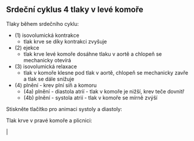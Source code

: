 <div class="w3-row">
<div class="w3-col s12 l4">

## Srdeční cyklus 4 tlaky v levé komoře

Tlaky během srdečního cyklu:

- (1) isovolumická kontrakce 
    - tlak krve se díky kontrakci zvyšuje       
- (2) ejekce
    - tlak krve levé komoře dosáhne tlaku v aortě a chlopeň se mechanicky otevírá
- (3) isovolumická relaxace 
    - tlak v komoře klesne pod tlak v aortě, chlopeň se mechanicky zavře a tlak se dále snižuje
- (4) plnění - krev plní síň a komoru    
    - (4a) plnění - diastola atrií - tlak v komoře je nižší, krev teče dovnitř
    - (4b) plnění - systola atrií - tlak v komoře se mírně zvýší   

</div>
<div class="w3-col s12 l4">

<bdl-fmi id="id4" src="hemodynamics/BurkhoffFMI.js" 
         fminame="Cardiovascular_Model_Burkhoff_HemodynamicsBurkhoff_0shallow"
         tolerance="0.000001" starttime="0" guid="{b5629132-3ba6-4153-87c2-f3ff108e1920}"
         valuereferences="33554435,33554438,637534265,637534241,637534290,16777312,637534466,637534294,637534268,637534345,637534371"
         valuelabels="Left Ventricle Volume,Right Ventricle Volume,Pressure in Left Ventricle,Pressure in Aorta, Pressure in Left Atria, Heart Rate, LA elastance,MV open, AOV open, Pressure in Right Ventricle, Pressure in Pulmonary Arteries"         
         controlid="id5"
         fstepsize="0.002"
         showcontrols="false"></bdl-fmi>
         
Stiskněte tlačítko pro animaci systoly a diastoly:

<bdl-animate-control 
id="id5" 
fromid="id4" 
speedfactor="20" 
segments="3;5;14;17;29" 
segmentlabels="4b plnění atriální systola;1 systola komor - isovolumická kontrakce;2 systola komor - ejekce;3 isovolumická relaxace;4a plnění" 
segmentcond="7,eq,0;8,eq,1;8,eq,0;7,eq,1;6,gt,100000" 
simsegments="70;120;175;260;380"></bdl-animate-control> 

<bdl-animate-gif fromid="id5" src="hemodynamics/heart.gif" width=400></bdl-animate-gif>
</div>
<div class="w3-col s12 l4">
Tlak krve v pravé komoře a plicnici:

<bdl-chartjs-time
   id="id11"  
   width="400"  
   height="300"  
   fromid="id4"  
   labels="Right Ventricle Pressure, Right Arterie Pressure" 
   refindex="9"  refvalues="2"></bdl-chartjs-time> | 
  
</div>
</div>

<bdl-quiz question="Jaký je maxim"
  answers="asi 140 ml|
           asi 5 l|
           asi 80 ml"
  correctoptions="true|false|false"           
  explanations="150 ml je maximální náplň krve v levé komoře, ale vypudí se 'jen' 80 ml.|
  Za minutu srdce vypudí asi 5 l krve, ale během jedné fáze 80 ml.|
  80 ml se vypudí během ejekční fáze z pravé komory. Stejně jako z levé při fyziologicky normálním stavu.">
</bdl-quiz> 

